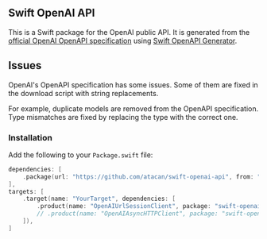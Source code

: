 ## Swift OpenAI API

This is a Swift package for the OpenAI public API. It is generated from the 
[official OpenAI OpenAPI specification](https://github.com/openai/openai-openapi) 
using [Swift OpenAPI Generator](https://swiftpackageindex.com/apple/swift-openapi-generator).

## Issues

OpenAI's OpenAPI specification has some issues. Some of them are fixed in the download script with string replacements.

For example, duplicate models are removed from the OpenAPI specification. Type mismatches are fixed by replacing the type with the correct one.

### Installation

Add the following to your `Package.swift` file:

```swift
dependencies: [
    .package(url: "https://github.com/atacan/swift-openai-api", from: "0.1.0"),
],
targets: [
    .target(name: "YourTarget", dependencies: [
        .product(name: "OpenAIUrlSessionClient", package: "swift-openai-api"),
        // .product(name: "OpenAIAsyncHTTPClient", package: "swift-openai-api"),
    ]),
]
```